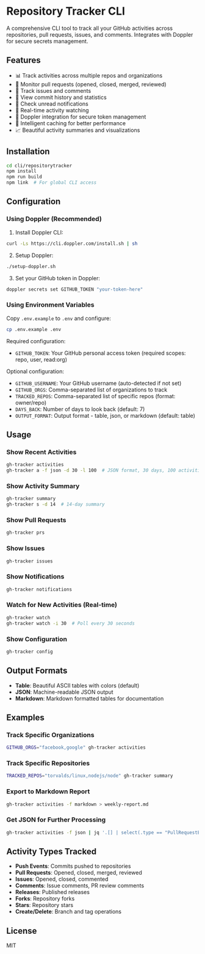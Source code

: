 # Repository Tracker CLI

A comprehensive CLI tool to track all your GitHub activities across repositories, pull requests, issues, and comments. Integrates with Doppler for secure secrets management.

## Features

- 📊 Track activities across multiple repos and organizations
- 🔀 Monitor pull requests (opened, closed, merged, reviewed)
- 🐛 Track issues and comments
- 💾 View commit history and statistics
- 🔔 Check unread notifications
- 👀 Real-time activity watching
- 🔐 Doppler integration for secure token management
- 💾 Intelligent caching for better performance
- 📈 Beautiful activity summaries and visualizations

## Installation

```bash
cd cli/repositorytracker
npm install
npm run build
npm link  # For global CLI access
```

## Configuration

### Using Doppler (Recommended)

1. Install Doppler CLI:
```bash
curl -Ls https://cli.doppler.com/install.sh | sh
```

2. Setup Doppler:
```bash
./setup-doppler.sh
```

3. Set your GitHub token in Doppler:
```bash
doppler secrets set GITHUB_TOKEN "your-token-here"
```

### Using Environment Variables

Copy `.env.example` to `.env` and configure:

```bash
cp .env.example .env
```

Required configuration:
- `GITHUB_TOKEN`: Your GitHub personal access token (required scopes: repo, user, read:org)

Optional configuration:
- `GITHUB_USERNAME`: Your GitHub username (auto-detected if not set)
- `GITHUB_ORGS`: Comma-separated list of organizations to track
- `TRACKED_REPOS`: Comma-separated list of specific repos (format: owner/repo)
- `DAYS_BACK`: Number of days to look back (default: 7)
- `OUTPUT_FORMAT`: Output format - table, json, or markdown (default: table)

## Usage

### Show Recent Activities
```bash
gh-tracker activities
gh-tracker a -f json -d 30 -l 100  # JSON format, 30 days, 100 activities
```

### Show Activity Summary
```bash
gh-tracker summary
gh-tracker s -d 14  # 14-day summary
```

### Show Pull Requests
```bash
gh-tracker prs
```

### Show Issues
```bash
gh-tracker issues
```

### Show Notifications
```bash
gh-tracker notifications
```

### Watch for New Activities (Real-time)
```bash
gh-tracker watch
gh-tracker watch -i 30  # Poll every 30 seconds
```

### Show Configuration
```bash
gh-tracker config
```

## Output Formats

- **Table**: Beautiful ASCII tables with colors (default)
- **JSON**: Machine-readable JSON output
- **Markdown**: Markdown formatted tables for documentation

## Examples

### Track Specific Organizations
```bash
GITHUB_ORGS="facebook,google" gh-tracker activities
```

### Track Specific Repositories
```bash
TRACKED_REPOS="torvalds/linux,nodejs/node" gh-tracker summary
```

### Export to Markdown Report
```bash
gh-tracker activities -f markdown > weekly-report.md
```

### Get JSON for Further Processing
```bash
gh-tracker activities -f json | jq '.[] | select(.type == "PullRequestEvent")'
```

## Activity Types Tracked

- **Push Events**: Commits pushed to repositories
- **Pull Requests**: Opened, closed, merged, reviewed
- **Issues**: Opened, closed, commented
- **Comments**: Issue comments, PR review comments
- **Releases**: Published releases
- **Forks**: Repository forks
- **Stars**: Repository stars
- **Create/Delete**: Branch and tag operations

## License

MIT